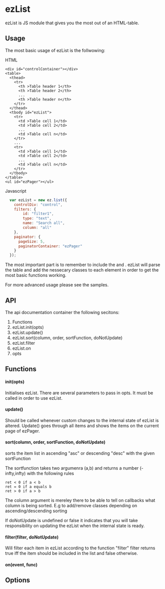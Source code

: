 # ezList
ezList is JS module that gives you the most out of an HTML-table.


## Usage
The most basic usage of ezList is the follwowing:

HTML
````
<div id="controlContainer"></div>
<table>
  <thead>
    <tr>
      <th >Table header 1</th>
      <th >Table header 2</th>
      ...
      <th >Table header n</th>
    </tr>
  </thead>
  <tbody id="ezList">
    <tr>
      <td >Table cell 1</td>
      <td >Table cell 2</td>
      ...
      <td >Table cell n</td>
    </tr>
    ...
    <tr>
      <td >Table cell 1</td>
      <td >Table cell 2</td>
      ...
      <td >Table cell n</td>
    </tr>
  </tbody>
</table>
<ul id="ezPager"></ul>
````

Javascript
`````Javascript
  var ezList = new ez.list({
    controlDiv: "control",
    filters: {
        id: "filter1",
        type: "text",
        name: "Search all",
        column: "all"
    },
    paginator: {
      pageSize: 5,
      paginatorContainer: "ezPager"
    }
  });

`````

The most important part is to remember to include the <thead> and <tbody>. ezList will parse the table and add the nessecary classes to each element in order to get the most basic functions working. 

For more advanced usage please see the samples.

## API
The api documentation container the following secitons:

1. Functions
  1. ezList.init(opts)
  2. ezList.update()
  3. ezList.sort(column, order, sortFunction, doNotUpdate)
  4. ezList.filter 
  5. ezList.on
2. opts


## Functions

#### init(opts)
Initialises ezList. There are several parameters to pass in opts. It must be called in order to use ezList.

#### update()
Should be called whenever custom changes to the internal state of ezList is altered. Update() goes through all items and shows the items on the current page of ezPager. 

#### sort(column, order, sortFunction, doNotUpdate)
sorts the item list in ascending "asc" or descending "desc" with the given sortFunction 

The sortfunction takes two argumenra (a,b) and returns a number (-infty,infty) with the following rules
````
ret < 0 if a < b
ret = 0 if a equals b
ret > 0 if a > b
````
The column argument is mereley there to be able to tell on callbacks what column is being sorted. E.g to add/remove classes depending on ascending/descending sorting

If doNotUpdate is undefined or false it indicates that you will take responsibility on updating the ezList when the internal state is ready.
#### filter(filter, doNotUpdate)
Will filter each item in ezList according to the function "filter" filter returns true iff the item should be included in the list and false otherwise.
#### on(event, func)

## Options

